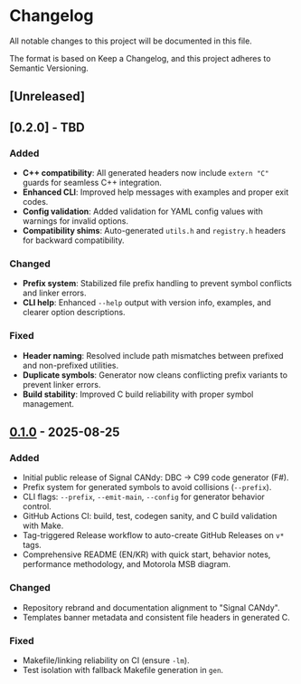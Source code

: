 # Changelog

All notable changes to this project will be documented in this file.

The format is based on Keep a Changelog, and this project adheres to Semantic Versioning.

## [Unreleased]

## [0.2.0] - TBD

### Added
- **C++ compatibility**: All generated headers now include `extern "C"` guards for seamless C++ integration.
- **Enhanced CLI**: Improved help messages with examples and proper exit codes.
- **Config validation**: Added validation for YAML config values with warnings for invalid options.
- **Compatibility shims**: Auto-generated `utils.h` and `registry.h` headers for backward compatibility.

### Changed
- **Prefix system**: Stabilized file prefix handling to prevent symbol conflicts and linker errors.
- **CLI help**: Enhanced `--help` output with version info, examples, and clearer option descriptions.

### Fixed
- **Header naming**: Resolved include path mismatches between prefixed and non-prefixed utilities.
- **Duplicate symbols**: Generator now cleans conflicting prefix variants to prevent linker errors.
- **Build stability**: Improved C build reliability with proper symbol management.

## [0.1.0] - 2025-08-25

### Added
- Initial public release of Signal CANdy: DBC → C99 code generator (F#).
- Prefix system for generated symbols to avoid collisions (`--prefix`).
- CLI flags: `--prefix`, `--emit-main`, `--config` for generator behavior control.
- GitHub Actions CI: build, test, codegen sanity, and C build validation with Make.
- Tag-triggered Release workflow to auto-create GitHub Releases on `v*` tags.
- Comprehensive README (EN/KR) with quick start, behavior notes, performance methodology, and Motorola MSB diagram.

### Changed
- Repository rebrand and documentation alignment to "Signal CANdy".
- Templates banner metadata and consistent file headers in generated C.

### Fixed
- Makefile/linking reliability on CI (ensure `-lm`).
- Test isolation with fallback Makefile generation in `gen`.

[0.1.0]: https://github.com/InitusNovus/Signal-CANdy/releases/tag/v0.1.0
